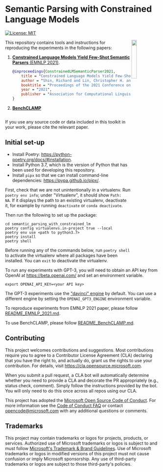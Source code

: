 # Semantic Parsing with Constrained Language Models

[![License: MIT](https://img.shields.io/badge/License-MIT-yellow.svg)](https://opensource.org/licenses/MIT) 

<img align="right" src="https://avatars2.githubusercontent.com/u/9585815?s=200&v=4" width="18%">

This repository contains tools and instructions for reproducing the experiments in the 
following papers:

1. [**Constrained Language Models Yield Few-Shot Semantic Parsers** (EMNLP 2021)](https://aclanthology.org/2021.emnlp-main.608/).
    ```bib
    @inproceedings{ConstrainedLMSemanticParser2021,
        title = "Constrained Language Models Yield Few-Shot Semantic Parsers",
        author = "Shin, Richard and Lin, Christopher H. and Thomson, Sam and Chen, Charles and Roy, Subhro and Platanios,  Emmanouil Antonios and Pauls, Adam and Klein, Dan and Eisner, Jason and Van Durme, Benjamin",
        booktitle = "Proceedings of the 2021 Conference on Empirical Methods in Natural Language Processing",
        year = "2021",
        publisher = "Association for Computational Linguistics",
    }
    ```

2. [**BenchCLAMP**](#)
    ```bib
    ```

If you use any source code or data included in this toolkit in your work, please cite the relevant paper.

## Initial set-up
- Install Poetry: https://python-poetry.org/docs/#installation.
- Install Python 3.7, which is the version of Python that has been used for developing this repository.
- Install `pipx` so that we can install command-line dependencies: https://pypa.github.io/pipx/.

First, check that we are not unintentionally in a virtualenv.
Run `poetry env info`; under "Virtualenv", it should show `Path:           NA`.
If it displays the path to an existing virtualenv, deactivate it, for example by running `deactivate` or `conda deactivate`.

Then run the following to set up the package:
```
cd semantic_parsing_with_constrained_lm
poetry config virtualenvs.in-project true --local
poetry env use <path to python3.7>
poetry install
poetry shell
```

Before running any of the commands below, run `poetry shell` to activate the virtualenv where all packages have been installed. You can `exit` to deactivate the virtualenv.

To run any experiments with GPT-3, you will need to obtain an API key from OpenAI at https://beta.openai.com/ and set an environment variable.
```
export OPENAI_API_KEY=<your API key>
```
The GPT-3 experiments use the ["davinci" engine](https://beta.openai.com/docs/engines/davinci) by default.
You can use a different engine by setting the `OPENAI_GPT3_ENGINE` environment variable.

To reproduce experiments from EMNLP 2021 paper, please follow [README_EMNLP_2021.md](README_EMNLP_2021.md).

To use BenchCLAMP, please follow [README_BenchCLAMP.md](README_BenchCLAMP.md).

## Contributing

This project welcomes contributions and suggestions.  Most contributions require you to agree to a
Contributor License Agreement (CLA) declaring that you have the right to, and actually do, grant us
the rights to use your contribution. For details, visit https://cla.opensource.microsoft.com.

When you submit a pull request, a CLA bot will automatically determine whether you need to provide
a CLA and decorate the PR appropriately (e.g., status check, comment). Simply follow the instructions
provided by the bot. You will only need to do this once across all repos using our CLA.

This project has adopted the [Microsoft Open Source Code of Conduct](https://opensource.microsoft.com/codeofconduct/).
For more information see the [Code of Conduct FAQ](https://opensource.microsoft.com/codeofconduct/faq/) or
contact [opencode@microsoft.com](mailto:opencode@microsoft.com) with any additional questions or comments.

## Trademarks

This project may contain trademarks or logos for projects, products, or services. Authorized use of Microsoft 
trademarks or logos is subject to and must follow 
[Microsoft's Trademark & Brand Guidelines](https://www.microsoft.com/en-us/legal/intellectualproperty/trademarks/usage/general).
Use of Microsoft trademarks or logos in modified versions of this project must not cause confusion or imply Microsoft sponsorship.
Any use of third-party trademarks or logos are subject to those third-party's policies.
